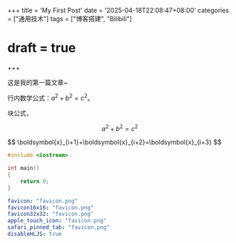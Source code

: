 +++
title = 'My First Post'
date = '2025-04-18T22:08:47+08:00'
categories = ["通用技术"]
tags = ["博客搭建", "Bilibili"]
# draft = true
+++

这是我的第一篇文章~

行内数学公式：$a^2 + b^2 = c^2$。

块公式，

$$
a^2 + b^2 = c^2
$$

<div>
$$
\boldsymbol{x}_{i+1}+\boldsymbol{x}_{i+2}=\boldsymbol{x}_{i+3}
$$
</div>

```C++
#include <iostream>

int main()
{
    return 0;
}
```

```yaml
favicon: "favicon.png"
favicon16x16: "favicon.png"
favicon32x32: "favicon.png"
apple_touch_icon: "favicon.png"
safari_pinned_tab: "favicon.png"
disableHLJS: true
```